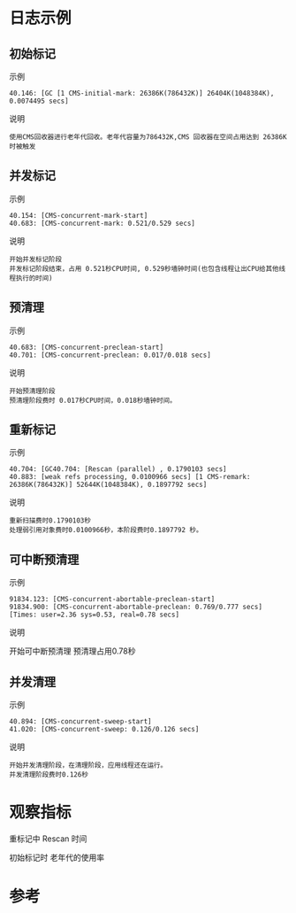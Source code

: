 
# 日志示例

## 

## 初始标记 

示例 
  
    40.146: [GC [1 CMS-initial-mark: 26386K(786432K)] 26404K(1048384K), 0.0074495 secs]
说明

    使用CMS回收器进行老年代回收。老年代容量为786432K,CMS 回收器在空间占用达到 26386K 时被触发

## 并发标记 

示例

    40.154: [CMS-concurrent-mark-start]
    40.683: [CMS-concurrent-mark: 0.521/0.529 secs]
说明

    开始并发标记阶段
    并发标记阶段结束，占用 0.521秒CPU时间, 0.529秒墙钟时间(也包含线程让出CPU给其他线程执行的时间)

## 预清理 

示例

    40.683: [CMS-concurrent-preclean-start]
    40.701: [CMS-concurrent-preclean: 0.017/0.018 secs]
说明
    
    开始预清理阶段
    预清理阶段费时 0.017秒CPU时间，0.018秒墙钟时间。

## 重新标记

示例

    40.704: [GC40.704: [Rescan (parallel) , 0.1790103 secs]
    40.883: [weak refs processing, 0.0100966 secs] [1 CMS-remark: 26386K(786432K)] 52644K(1048384K), 0.1897792 secs]

说明
    
    重新扫描费时0.1790103秒
    处理弱引用对象费时0.0100966秒，本阶段费时0.1897792 秒。

## 可中断预清理

示例

    91834.123: [CMS-concurrent-abortable-preclean-start]
    91834.900: [CMS-concurrent-abortable-preclean: 0.769/0.777 secs] [Times: user=2.36 sys=0.53, real=0.78 secs]
说明

  开始可中断预清理
  预清理占用0.78秒


## 并发清理

示例

    40.894: [CMS-concurrent-sweep-start]
    41.020: [CMS-concurrent-sweep: 0.126/0.126 secs]

说明

    开始并发清理阶段，在清理阶段，应用线程还在运行。
    并发清理阶段费时0.126秒



# 观察指标


重标记中 Rescan 时间

初始标记时 老年代的使用率


# 参考


